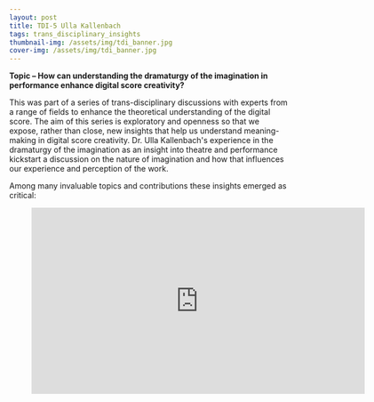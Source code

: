 ```yaml
---
layout: post
title: TDI-5 Ulla Kallenbach
tags: trans_disciplinary_insights
thumbnail-img: /assets/img/tdi_banner.jpg
cover-img: /assets/img/tdi_banner.jpg
---
```

<p><meta charset="utf-8"><strong>Topic &#8211; How can understanding the dramaturgy of the imagination in performance enhance digital score creativity?</strong></p>



<p> This was part of a series of trans-disciplinary discussions with experts from a range of fields to enhance the theoretical understanding of the digital score. The aim of this series is exploratory and openness so that we expose, rather than close, new insights that help us understand meaning-making in digital score creativity. Dr. Ulla Kallenbach's experience in the dramaturgy of the imagination as an insight into theatre and performance kickstart a discussion on the nature of imagination and how that influences our experience and perception of the work.</p>



<p>Among many invaluable topics and contributions these insights emerged as critical:</p>



<figure class="wp-block-embed is-type-video is-provider-youtube wp-block-embed-youtube wp-embed-aspect-16-9 wp-has-aspect-ratio"><div class="wp-block-embed__wrapper">
<div class="nv-iframe-embed"><iframe loading="lazy" title="TDI 5 Ulla Kallenbach" width="600" height="335" src="https://www.youtube.com/embed/G-W_7I1bDRU?feature=oembed" frameborder="0" allow="accelerometer; autoplay; clipboard-write; encrypted-media; gyroscope; picture-in-picture" allowfullscreen></iframe></div>
</div></figure>
